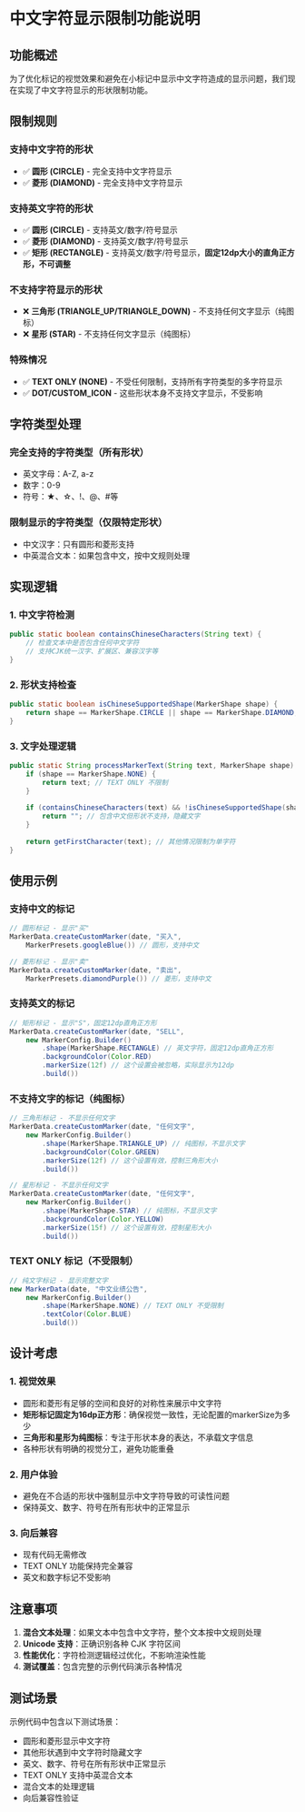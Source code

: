 # 中文字符显示限制功能说明

## 功能概述

为了优化标记的视觉效果和避免在小标记中显示中文字符造成的显示问题，我们现在实现了中文字符显示的形状限制功能。

## 限制规则

### 支持中文字符的形状
- ✅ **圆形 (CIRCLE)** - 完全支持中文字符显示
- ✅ **菱形 (DIAMOND)** - 完全支持中文字符显示

### 支持英文字符的形状
- ✅ **圆形 (CIRCLE)** - 支持英文/数字/符号显示
- ✅ **菱形 (DIAMOND)** - 支持英文/数字/符号显示
- ✅ **矩形 (RECTANGLE)** - 支持英文/数字/符号显示，**固定12dp大小的直角正方形，不可调整**

### 不支持字符显示的形状
- ❌ **三角形 (TRIANGLE_UP/TRIANGLE_DOWN)** - 不支持任何文字显示（纯图标）
- ❌ **星形 (STAR)** - 不支持任何文字显示（纯图标）

### 特殊情况
- ✅ **TEXT ONLY (NONE)** - 不受任何限制，支持所有字符类型的多字符显示
- ✅ **DOT/CUSTOM_ICON** - 这些形状本身不支持文字显示，不受影响

## 字符类型处理

### 完全支持的字符类型（所有形状）
- 英文字母：A-Z, a-z
- 数字：0-9
- 符号：★、☆、!、@、#等

### 限制显示的字符类型（仅限特定形状）
- 中文汉字：只有圆形和菱形支持
- 中英混合文本：如果包含中文，按中文规则处理

## 实现逻辑

### 1. 中文字符检测
```java
public static boolean containsChineseCharacters(String text) {
    // 检查文本中是否包含任何中文字符
    // 支持CJK统一汉字、扩展区、兼容汉字等
}
```

### 2. 形状支持检查
```java
public static boolean isChineseSupportedShape(MarkerShape shape) {
    return shape == MarkerShape.CIRCLE || shape == MarkerShape.DIAMOND;
}
```

### 3. 文字处理逻辑
```java
public static String processMarkerText(String text, MarkerShape shape) {
    if (shape == MarkerShape.NONE) {
        return text; // TEXT ONLY 不限制
    }
    
    if (containsChineseCharacters(text) && !isChineseSupportedShape(shape)) {
        return ""; // 包含中文但形状不支持，隐藏文字
    }
    
    return getFirstCharacter(text); // 其他情况限制为单字符
}
```

## 使用示例

### 支持中文的标记
```java
// 圆形标记 - 显示"买"
MarkerData.createCustomMarker(date, "买入", 
    MarkerPresets.googleBlue()) // 圆形，支持中文

// 菱形标记 - 显示"卖"
MarkerData.createCustomMarker(date, "卖出", 
    MarkerPresets.diamondPurple()) // 菱形，支持中文
```

### 支持英文的标记
```java
// 矩形标记 - 显示"S"，固定12dp直角正方形
MarkerData.createCustomMarker(date, "SELL", 
    new MarkerConfig.Builder()
        .shape(MarkerShape.RECTANGLE) // 英文字符，固定12dp直角正方形
        .backgroundColor(Color.RED)
        .markerSize(12f) // 这个设置会被忽略，实际显示为12dp
        .build())
```

### 不支持文字的标记（纯图标）
```java
// 三角形标记 - 不显示任何文字
MarkerData.createCustomMarker(date, "任何文字", 
    new MarkerConfig.Builder()
        .shape(MarkerShape.TRIANGLE_UP) // 纯图标，不显示文字
        .backgroundColor(Color.GREEN)
        .markerSize(12f) // 这个设置有效，控制三角形大小
        .build())

// 星形标记 - 不显示任何文字
MarkerData.createCustomMarker(date, "任何文字", 
    new MarkerConfig.Builder()
        .shape(MarkerShape.STAR) // 纯图标，不显示文字
        .backgroundColor(Color.YELLOW)
        .markerSize(15f) // 这个设置有效，控制星形大小
        .build())
```

### TEXT ONLY 标记（不受限制）
```java
// 纯文字标记 - 显示完整文字
new MarkerData(date, "中文业绩公告", 
    new MarkerConfig.Builder()
        .shape(MarkerShape.NONE) // TEXT ONLY 不受限制
        .textColor(Color.BLUE)
        .build())
```

## 设计考虑

### 1. 视觉效果
- 圆形和菱形有足够的空间和良好的对称性来展示中文字符
- **矩形标记固定为16dp正方形**：确保视觉一致性，无论配置的markerSize为多少
- **三角形和星形为纯图标**：专注于形状本身的表达，不承载文字信息
- 各种形状有明确的视觉分工，避免功能重叠

### 2. 用户体验
- 避免在不合适的形状中强制显示中文字符导致的可读性问题
- 保持英文、数字、符号在所有形状中的正常显示

### 3. 向后兼容
- 现有代码无需修改
- TEXT ONLY 功能保持完全兼容
- 英文和数字标记不受影响

## 注意事项

1. **混合文本处理**：如果文本中包含中文字符，整个文本按中文规则处理
2. **Unicode 支持**：正确识别各种 CJK 字符区间
3. **性能优化**：字符检测逻辑经过优化，不影响渲染性能
4. **测试覆盖**：包含完整的示例代码演示各种情况

## 测试场景

示例代码中包含以下测试场景：
- 圆形和菱形显示中文字符
- 其他形状遇到中文字符时隐藏文字
- 英文、数字、符号在所有形状中正常显示
- TEXT ONLY 支持中英混合文本
- 混合文本的处理逻辑
- 向后兼容性验证 